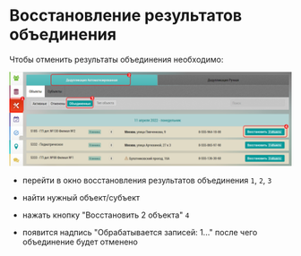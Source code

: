 # Восстановление результатов объединения

Чтобы отменить результаты объединения необходимо:

![](../images/tools-deduplication-cancel.png)

- перейти в окно восстановления результатов объединения `1`, `2`, `3`
- найти нужный объект/субъект
- нажать кнопку "Восстановить 2 объекта" `4`

- появится надпись "Обрабатывается записей: 1..." после чего объединение будет отменено
 